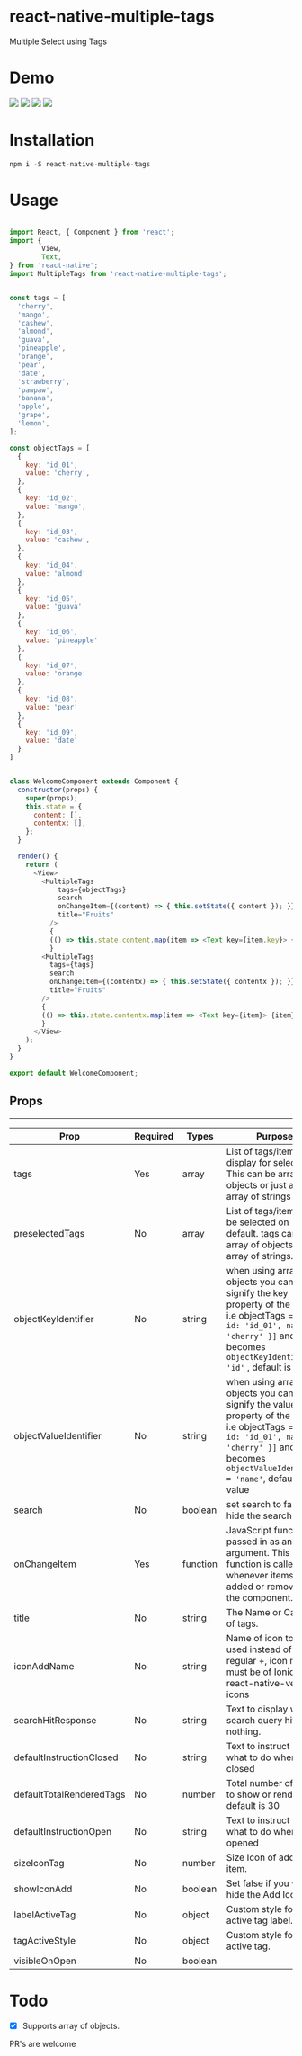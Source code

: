 # react-native-multiple-tags
Multiple Select using Tags


# Demo
 <img src="img/img-2.png" />
 <img src="img/gif_1.gif" /> 
 <img src="img/gif_2.gif" />
 <img src="img/img-1.png" />


# Installation
```s
npm i -S react-native-multiple-tags
```

# Usage


```js

import React, { Component } from 'react';
import {
        View,
        Text,
} from 'react-native';
import MultipleTags from 'react-native-multiple-tags';


const tags = [
  'cherry',
  'mango',
  'cashew',
  'almond',
  'guava',
  'pineapple',
  'orange',
  'pear',
  'date',
  'strawberry',
  'pawpaw',
  'banana',
  'apple',
  'grape',
  'lemon',
];

const objectTags = [
  {
    key: 'id_01',
    value: 'cherry',
  },
  {
    key: 'id_02',
    value: 'mango',
  },
  {
    key: 'id_03',
    value: 'cashew',
  },
  {
    key: 'id_04',
    value: 'almond'
  },
  {
    key: 'id_05',
    value: 'guava'
  },
  {
    key: 'id_06',
    value: 'pineapple'
  },
  {
    key: 'id_07',
    value: 'orange'
  },
  {
    key: 'id_08',
    value: 'pear'
  },
  {
    key: 'id_09',
    value: 'date'
  }
]


class WelcomeComponent extends Component {
  constructor(props) {
    super(props);
    this.state = {
      content: [],
      contentx: [],
    };
  }

  render() {
    return (
      <View>
        <MultipleTags
            tags={objectTags}
            search
            onChangeItem={(content) => { this.setState({ content }); }}
            title="Fruits"
          />
          {
          (() => this.state.content.map(item => <Text key={item.key}> {item.key}: {item.value} </Text>))()
          }
        <MultipleTags
          tags={tags}
          search
          onChangeItem={(contentx) => { this.setState({ contentx }); }}
          title="Fruits"
        />
        {
        (() => this.state.contentx.map(item => <Text key={item}> {item} </Text>) )()
        }
      </View>
    );
  }
}

export default WelcomeComponent;     
```

## Props
---
| Prop        | Required   | Types | Purpose  |
| --- |---| ---|---|
| tags      | Yes | array | List of tags/items to display for selection. This can be array of objects or just an array of strings |
| preselectedTags      | No | array | List of tags/items to be selected on default. tags can be  array of objects or array of strings. |
| objectKeyIdentifier | No | string |  when using array of objects you can signify the key property of the object i.e objectTags = `[{ id: 'id_01', name: 'cherry' }]` and that becomes `objectKeyIdentifier = 'id'`  , default is key |
| objectValueIdentifier | No | string | when using array of objects you can signify the value property of the object i.e objectTags = `[{ id: 'id_01', name: 'cherry' }]` and that becomes `objectValueIdentifier = 'name'`,  default is value |
| search      | No      | boolean |  set search to false to hide the search bar. |
| onChangeItem | Yes      | function | JavaScript function passed in as an argument. This function is called whenever items are added or removed in the component. |
| title | No | string | The Name or Category of tags. |
| iconAddName | No | string | Name of icon to be used instead of the regular +, icon name must be of Ionicons in react-native-vector-icons |
| searchHitResponse | No | string | Text to display when search query hits nothing. |
| defaultInstructionClosed | No | string | Text to instruct users what to do when closed |
| defaultTotalRenderedTags | No | number | Total number of tags to show or render, default is 30
| defaultInstructionOpen | No | string | Text to instruct users what to do when opened |
| sizeIconTag | No | number |  Size Icon of add (plus) item. |
| showIconAdd | No | boolean | Set false if you want hide the Add Icon. |
| labelActiveTag | No | object | Custom style for active tag label. |
| tagActiveStyle | No | object |  Custom style for active tag. |
| visibleOnOpen | No | boolean | 



# Todo

- [x] Supports array of objects.


PR's are welcome
